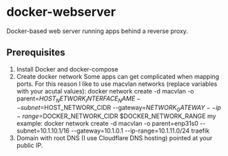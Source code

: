 # docker-webserver
Docker-based web server running apps behind a reverse proxy.

## Prerequisites

1. Install Docker and docker-compose
2. Create docker network
    Some apps can get complicated when mapping ports.
    For this reason I like to use macvlan networks (replace variables with your acutal values):
        docker network create -d macvlan -o parent=$HOST_NETWORK_INTERFACE_NAME --subnet=$HOST_NETWORK_CIDR --gateway=$NETWORK_GATEWAY --ip-range=$DOCKER_NETWORK_CIDR $DOCKER_NETWORK_RANGE
        my example: docker network create -d macvlan -o parent=enp31s0 --subnet=10.1.10.1/16 --gateway=10.1.0.1 --ip-range=10.1.11.0/24 traefik
3. Domain with root DNS (I use Cloudflare DNS hosting) pointed at your public IP.
